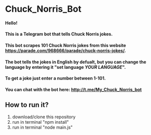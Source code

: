 # Chuck_Norris_Bot

#### Hello! 
#### This is a Telegram bot that tells Chuck Norris jokes.
#### This bot scrapes 101 Chuck Norris jokes from this website https://parade.com/968666/parade/chuck-norris-jokes/.
#### The bot tells the jokes in English by defualt, but you can change the language by entering it "set language *YOUR LANGUAGE*".
#### To get a joke just enter a number between 1-101.
#### You can chat with the bot here: http://t.me/My_Chuck_Norris_bot

## How to run it?
1. download/clone this repository
2. run in terminal "npm install"
3. run in terminal "node main.js"
